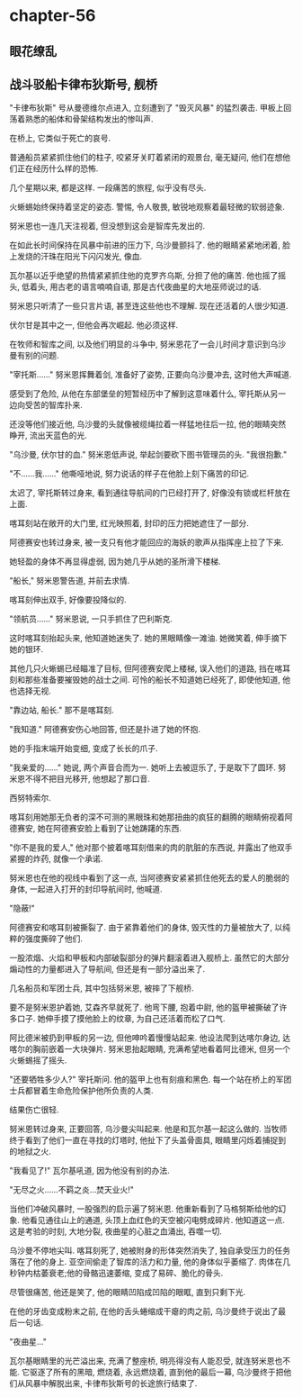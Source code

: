 # chapter-56

## 眼花缭乱

## 战斗驳船卡律布狄斯号, 舰桥

"卡律布狄斯" 号从曼德维尔点进入, 立刻遭到了 "毁灭风暴" 的猛烈袭击. 甲板上回荡着熟悉的船体和骨架结构发出的惨叫声.

在桥上, 它类似于死亡的哀号.

普通船员紧紧抓住他们的柱子, 咬紧牙关盯着紧闭的观景台, 毫无疑问, 他们在想他们正在经历什么样的恐怖.

几个星期以来, 都是这样. 一段痛苦的旅程, 似乎没有尽头.

火蜥蜴始终保持着坚定的姿态. 警惕, 令人敬畏, 敏锐地观察着最轻微的软弱迹象.

努米恩也一连几天注视着, 但没想到这会是智库先发出的.

在如此长时间保持在风暴中前进的压力下, 乌沙曼颤抖了. 他的眼睛紧紧地闭着, 脸上发烧的汗珠在阳光下闪闪发光, 像血.

瓦尔基以近乎绝望的热情紧紧抓住他的克罗齐乌斯, 分担了他的痛苦. 他也摇了摇头, 低着头, 用古老的语言喃喃自语, 那是古代夜曲星的大地巫师说过的话.

努米恩只听清了一些只言片语, 甚至连这些他也不理解. 现在还活着的人很少知道.

伏尔甘是其中之一, 但他会再次崛起. 他必须这样.

在牧师和智库之间, 以及他们明显的斗争中, 努米恩花了一会儿时间才意识到乌沙曼有别的问题.

"宰托斯……" 努米恩挥舞着剑, 准备好了姿势, 正要向乌沙曼冲去, 这时他大声喊道.

感受到了危险, 从他在东部堡垒的短暂经历中了解到这意味着什么, 宰托斯从另一边向受苦的智库扑来.

还没等他们接近他, 乌沙曼的头就像被缆绳拉着一样猛地往后一拉, 他的眼睛突然睁开, 流出天蓝色的光.

"乌沙曼, 伏尔甘的血." 努米恩低声说, 举起剑要砍下图书管理员的头. "我很抱歉."

"不……我……" 他嘶哑地说, 努力说话的样子在他脸上刻下痛苦的印记.

太迟了, 宰托斯转过身来, 看到通往导航间的门已经打开了, 好像没有锁或栏杆放在上面.

喀耳刻站在敞开的大门里, 红光映照着, 封印的压力把她遮住了一部分.

阿德赛安也转过身来, 被一支只有他才能回应的海妖的歌声从指挥座上拉了下来.

她轻盈的身体不再显得虚弱, 因为她几乎从她的圣所滑下楼梯.

"船长," 努米恩警告道, 并前去求情.

喀耳刻伸出双手, 好像要投降似的.

"领航员……" 努米恩说, 一只手抓住了巴利斯克.

这时喀耳刻抬起头来, 他知道她迷失了. 她的黑眼睛像一滩油. 她微笑着, 伸手摘下她的银环.

其他几只火蜥蜴已经瞄准了目标, 但阿德赛安爬上楼梯, 误入他们的道路, 挡在喀耳刻和那些准备要摧毁她的战士之间. 可怜的船长不知道她已经死了, 即使他知道, 他也选择无视.

"靠边站, 船长." 那不是喀耳刻.

"我知道." 阿德赛安伤心地回答, 但还是扑进了她的怀抱.

她的手指末端开始变细, 变成了长长的爪子.

"我亲爱的……" 她说, 两个声音合而为一. 她听上去被逗乐了, 于是取下了圆环. 努米恩不得不把目光移开, 他想起了那口音.

西努特索尔.

喀耳刻用她那无负者的深不可测的黑眼珠和她那扭曲的疯狂的翻腾的眼睛俯视着阿德赛安, 她在阿德赛安脸上看到了让她踌躇的东西.

"你不是我的爱人," 他对那个披着喀耳刻借来的肉的肮脏的东西说, 并露出了他双手紧握的炸药, 就像一个承诺.

努米恩也在他的视线中看到了这一点, 当阿德赛安紧紧抓住他死去的爱人的脆弱的身体, 一起进入打开的封印导航间时, 他喊道.

"隐蔽!"

阿德赛安和喀耳刻被撕裂了. 由于紧靠着他们的身体, 毁灭性的力量被放大了, 以纯粹的强度撕碎了他们.

一股浓烟、火焰和甲板和内部破裂部分的弹片翻滚着进入舰桥上. 虽然它的大部分煽动性的力量都进入了导航间, 但还是有一部分溢出来了.

几名船员和军团士兵, 其中包括努米恩, 被摔了下舰桥.

要不是努米恩护着她, 艾森齐早就死了. 他弯下腰, 抱着中尉, 他的盔甲被撕破了许多口子. 她伸手摸了摸他脸上的纹章, 为自己还活着而松了口气.

阿比德米被扔到甲板的另一边, 但他呻吟着慢慢站起来. 他设法爬到达喀尔身边, 达喀尔的胸前嵌着一大块弹片. 努米恩抬起眼睛, 充满希望地看着阿比德米, 但另一个火蜥蜴摇了摇头.

"还要牺牲多少人?" 宰托斯问. 他的盔甲上也有刻痕和黑色. 每一个站在桥上的军团士兵都冒着生命危险保护他所负责的人类.

结果伤亡很轻.

努米恩转过身来, 正要回答, 乌沙曼尖叫起来. 他是和瓦尔基一起这么做的. 当牧师终于看到了他们一直在寻找的灯塔时, 他扯下了头盖骨面具, 眼睛里闪烁着捕捉到的地狱之火.

"我看见了!" 瓦尔基吼道, 因为他没有别的办法.

"无尽之火……不羁之炎…焚天业火!"

当他们冲破风暴时, 一股强烈的启示遍了努米恩. 他重新看到了马格努斯给他的幻象. 他看见通往山上的通道, 头顶上血红色的天空被闪电劈成碎片. 他知道这一点. 这是考验的时刻, 大地分裂, 夜曲星的心脏之血涌出, 吞噬一切.

乌沙曼不停地尖叫. 喀耳刻死了, 她被附身的形体突然消失了, 独自承受压力的任务落在了他的身上. 亚空间偷走了智库的活力和力量, 他的身体似乎萎缩了. 肉体在几秒钟内枯萎衰老;他的骨骼迅速萎缩, 变成了易碎、脆化的骨头.

尽管很痛苦, 他还是笑了, 他的眼睛凹陷成凹陷的眼眶, 直到只剩下光.

在他的牙齿变成粉末之前, 在他的舌头蜷缩成干瘪的肉之前, 乌沙曼终于说出了最后一句话.

"夜曲星…"

瓦尔基眼睛里的光芒溢出来, 充满了整座桥, 明亮得没有人能忍受, 就连努米恩也不能. 它驱逐了所有的黑暗, 燃烧着, 永远燃烧着, 直到他的最后一幕, 乌沙曼终于把他们从风暴中解脱出来, 卡律布狄斯号的长途旅行结束了.
